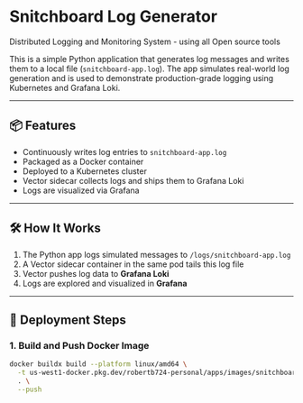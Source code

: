 # Snitchboard Log Generator
Distributed Logging and Monitoring System - using all Open source tools

This is a simple Python application that generates log messages and writes them to a local file (`snitchboard-app.log`). The app simulates real-world log generation and is used to demonstrate production-grade logging using Kubernetes and Grafana Loki.

---

## 📦 Features

- Continuously writes log entries to `snitchboard-app.log`
- Packaged as a Docker container
- Deployed to a Kubernetes cluster
- Vector sidecar collects logs and ships them to Grafana Loki
- Logs are visualized via Grafana

---

## 🛠️ How It Works

1. The Python app logs simulated messages to `/logs/snitchboard-app.log`
2. A Vector sidecar container in the same pod tails this log file
3. Vector pushes log data to **Grafana Loki**
4. Logs are explored and visualized in **Grafana**

---

## 🚀 Deployment Steps

### 1. Build and Push Docker Image

```bash
docker buildx build --platform linux/amd64 \
  -t us-west1-docker.pkg.dev/robertb724-personal/apps/images/snitchboard:5.0 \
  . \
  --push

